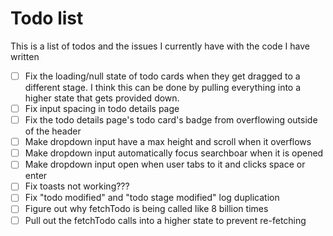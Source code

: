 # Todo list

This is a list of todos and the issues I currently have with the code I have written

- [ ] Fix the loading/null state of todo cards when they get dragged to a different stage. I think this can be done by pulling everything into a higher state that gets provided down.
- [ ] Fix input spacing in todo details page
- [ ] Fix the todo details page's todo card's badge from overflowing outside of the header
- [ ] Make dropdown input have a max height and scroll when it overflows
- [ ] Make dropdown input automatically focus searchboar when it is opened
- [ ] Make dropdown input open when user tabs to it and clicks space or enter
- [ ] Fix toasts not working???
- [ ] Fix "todo modified" and "todo stage modified" log duplication
- [ ] Figure out why fetchTodo is being called like 8 billion times
- [ ] Pull out the fetchTodo calls into a higher state to prevent re-fetching

